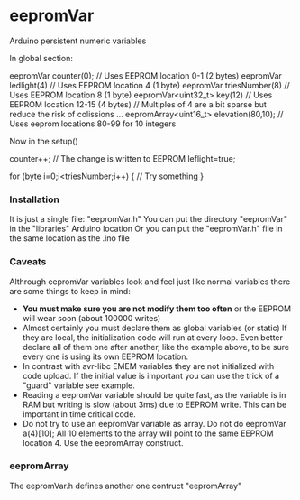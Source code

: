 # eepromVar
Arduino persistent numeric variables

In global section:

eepromVar<int> counter(0); // Uses EEPROM location 0-1 (2 bytes)
eepromVar<bool> ledlight(4) // Uses EEPROM location 4 (1 byte)
eepromVar<byte> triesNumber(8) // Uses EEPROM location 8 (1 byte)
eepromVar<uint32_t> key(12) // Uses EEPROM location 12-15 (4 bytes)
// Multiples of 4 are a bit sparse but reduce the risk of colissions
...
eepromArray<uint16_t> elevation(80,10); // Uses eeprom locations 80-99 for 10 integers

Now in the setup()

counter++; // The change is written to EEPROM
leflight=true;

for (byte i=0;i<triesNumber;i++) {
	// Try something
}	

### Installation
It is just a single file: "eepromVar.h"
You can put the directory "eepromVar" in the "libraries" Arduino location
Or you can put the "eepromVar.h" file in the same location as the .ino file

### Caveats
Althrough eepromVar variables look and feel just like normal variables
there are some things to keep in mind:
- **You must make sure you are not modify them too often** or the EEPROM
will wear soon (about 100000 writes)
- Almost certainly you must declare them as global variables (or static)
If they are local, the initialization code will run at every loop. Even
better declare all of them one after another, like the example above,
to be sure every one is using its own EEPROM location.
- In contrast with avr-libc EMEM variables they are not initialized with
code upload. If the initial value is important you can use the trick of
a "guard" variable see example.
- Reading a eepromVar variable should be quite fast, as the variable is in
RAM but writing is slow (about 3ms) due to EEPROM write. This can be
important in time critical code.
- Do not try to use an eepromVar variable as array. Do not do
eepromVar<int> a(4)[10]; All 10 elements to the array will point to the
same EEPROM location 4. Use the eepromArray construct.

### eepromArray
The eepromVar.h defines another one contruct "eepromArray"
